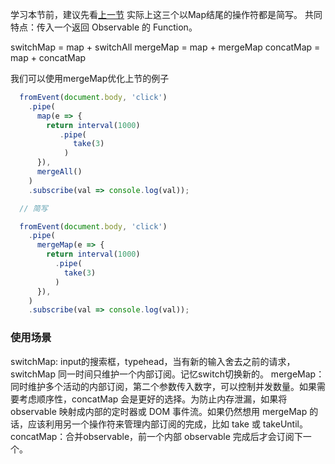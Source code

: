 学习本节前，建议先看[上一节](https://www.jianshu.com/p/0c2762368f80)
实际上这三个以Map结尾的操作符都是简写。
共同特点：传入一个返回 Observable 的 Function。

switchMap  = map + switchAll
mergeMap  = map + mergeMap
concatMap = map + concatMap

我们可以使用mergeMap优化上节的例子
```javascript
  fromEvent(document.body, 'click')
    .pipe(
      map(e => {
        return interval(1000)
           .pipe(
              take(3)
            )
      }),
      mergeAll()
    )
    .subscribe(val => console.log(val));

  // 简写

  fromEvent(document.body, 'click')
    .pipe(
      mergeMap(e => {
        return interval(1000)
          .pipe(
            take(3)
          )
      }),
    )
    .subscribe(val => console.log(val));
```

### 使用场景
switchMap: input的搜索框，typehead，当有新的输入舍去之前的请求，switchMap 同一时间只维护一个内部订阅。记忆switch切换新的。
mergeMap：同时维护多个活动的内部订阅，第二个参数传入数字，可以控制并发数量。如果需要考虑顺序性，concatMap 会是更好的选择。为防止内存泄漏，如果将 observable 映射成内部的定时器或 DOM 事件流。如果仍然想用 mergeMap 的话，应该利用另一个操作符来管理内部订阅的完成，比如 take 或 takeUntil。
concatMap：合并observable，前一个内部 observable 完成后才会订阅下一个。
